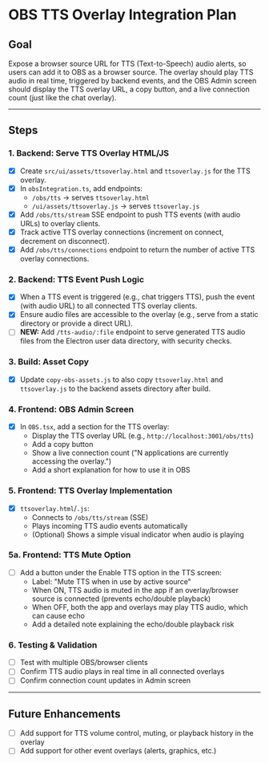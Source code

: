# OBS TTS Overlay Integration Plan

## Goal
Expose a browser source URL for TTS (Text-to-Speech) audio alerts, so users can add it to OBS as a browser source. The overlay should play TTS audio in real time, triggered by backend events, and the OBS Admin screen should display the TTS overlay URL, a copy button, and a live connection count (just like the chat overlay).

---

## Steps

### 1. Backend: Serve TTS Overlay HTML/JS
- [x] Create `src/ui/assets/ttsoverlay.html` and `ttsoverlay.js` for the TTS overlay.
- [x] In `obsIntegration.ts`, add endpoints:
    - `/obs/tts` → serves `ttsoverlay.html`
    - `/ui/assets/ttsoverlay.js` → serves `ttsoverlay.js`
- [x] Add `/obs/tts/stream` SSE endpoint to push TTS events (with audio URLs) to overlay clients.
- [x] Track active TTS overlay connections (increment on connect, decrement on disconnect).
- [x] Add `/obs/tts/connections` endpoint to return the number of active TTS overlay connections.

### 2. Backend: TTS Event Push Logic
- [x] When a TTS event is triggered (e.g., chat triggers TTS), push the event (with audio URL) to all connected TTS overlay clients.
- [x] Ensure audio files are accessible to the overlay (e.g., serve from a static directory or provide a direct URL).
- [ ] **NEW:** Add `/tts-audio/:file` endpoint to serve generated TTS audio files from the Electron user data directory, with security checks.

### 3. Build: Asset Copy
- [x] Update `copy-obs-assets.js` to also copy `ttsoverlay.html` and `ttsoverlay.js` to the backend assets directory after build.

### 4. Frontend: OBS Admin Screen
- [x] In `OBS.tsx`, add a section for the TTS overlay:
    - Display the TTS overlay URL (e.g., `http://localhost:3001/obs/tts`)
    - Add a copy button
    - Show a live connection count ("N applications are currently accessing the overlay.")
    - Add a short explanation for how to use it in OBS

### 5. Frontend: TTS Overlay Implementation
- [x] `ttsoverlay.html`/`.js`:
    - Connects to `/obs/tts/stream` (SSE)
    - Plays incoming TTS audio events automatically
    - (Optional) Shows a simple visual indicator when audio is playing
### 5a. Frontend: TTS Mute Option
- [ ] Add a button under the Enable TTS option in the TTS screen:
    - Label: "Mute TTS when in use by active source"
    - When ON, TTS audio is muted in the app if an overlay/browser source is connected (prevents echo/double playback)
    - When OFF, both the app and overlays may play TTS audio, which can cause echo
    - Add a detailed note explaining the echo/double playback risk

### 6. Testing & Validation
- [ ] Test with multiple OBS/browser clients
- [ ] Confirm TTS audio plays in real time in all connected overlays
- [ ] Confirm connection count updates in Admin screen

---

## Future Enhancements
- [ ] Add support for TTS volume control, muting, or playback history in the overlay
- [ ] Add support for other event overlays (alerts, graphics, etc.)
